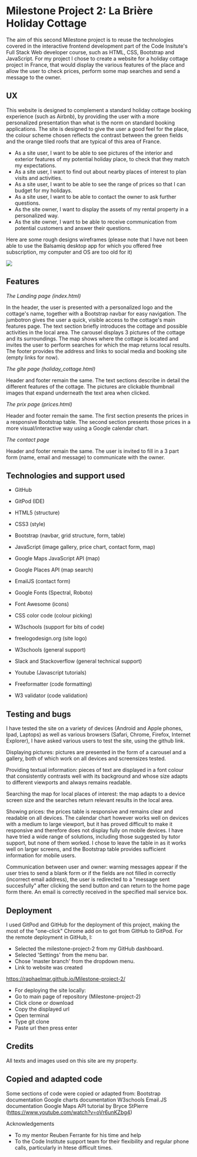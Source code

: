<h1>Milestone Project 2: La Brière Holiday Cottage</h1>

The aim of this second Milestone project is to reuse the technologies covered in the interactive frontend development part of the Code Insitute's Full Stack Web developer course, such as HTML, CSS, Bootstrap and JavaScript.
For my project I chose to create a website for a holiday cottage project in France, that would display the various features of the place and allow the user to check prices, perform some map searches and send a message to the owner.

<h2>UX</h2>

This website is designed to complement a standard holiday cottage booking experience (such as Airbnb), by providing the user with a more personalized presentation than what is the norm on standard booking applications. The site is designed to give the user a good feel for the place, the colour scheme chosen reflects the contrast between the green fields and the orange tiled roofs that are typical of this area of France.

* As a site user, I want to be able to see pictures of the interior and exterior features of my potential holiday place, to check that they match my expectations.
* As a site user, I want to find out about nearby places of interest to plan visits and activities.
* As a site user, I want to be able to see the range of prices so that I can budget for my holidays.
* As a site user, I want to be able to contact the owner to ask further questions.
* As the site owner, I want to display the assets of my rental property in a personalized way.
* As the site owner, I want to be able to receive communication from potential customers and answer their questions. 

Here are some rough designs wireframes (please note that I have not been able to use the Balsamiq desktop app for which you offered free subscription, my computer and OS are too old for it)

<img src="images/wireframes_la_Briere.png">


<h2>Features</h2>

*The Landing page (index.html)*

In the header, the user is presented with a personalized logo and the cottage's name, together with a Bootstrap navbar for easy navigation. 
The jumbotron gives the user a quick, visible access to the cottage's main features page.
The text section briefly introduces the cottage and possible activities in the local area.
The carousel displays 3 pictures of the cottage and its surroundings.
The map shows where the cottage is located and invites the user to perform searches for which the map returns local results.
The footer provides the address and links to social media and booking site (empty links for now).

*The gîte page (holiday_cottage.html)*

Header and footer remain the same.
The text sections describe in detail the different features of the cottage.
The pictures are clickable thumbnail images that expand underneath the text area when clicked. 


*The prix page (prices.html)*

Header and footer remain the same.
The first section presents the prices in a responsive Bootstrap table.
The second section presents those prices in a more visual/interactive way using a Google calendar chart. 


*The contact page*

Header and footer remain the same.
The user is invited to fill in a 3 part form (name, email and message) to communicate with the owner.



<h2>Technologies and support used</h2>

* GitHub
* GitPod (IDE)

* HTML5 (structure)
* CSS3 (style)
* Bootstrap (navbar, grid structure, form, table)
* JavaScript (image gallery, price chart, contact form, map)


* Google Maps JavaScript API (map)
* Google Places API (map search)
* EmailJS (contact form)


* Google Fonts (Spectral, Roboto)
* Font Awesome (icons)
* CSS color code (colour picking)
* W3schools (support for bits of code)
* freelogodesign.org (site logo)

* W3schools (general support)
* Slack and Stackoverflow (general technical support)
* Youtube (Javascript tutorials)

* Freeformatter (code formatting)
* W3 validator (code validation)



<h2>Testing and bugs</h2>

I have tested the site on a variety of devices (Android and Apple phones, Ipad, Laptops) as well as various browsers (Safari, Chrome, Firefox, Internet Explorer), I have asked various users to test the site, using the github link.

Displaying pictures: pictures are presented in the form of a carousel and a gallery, both of which work on all devices and screensizes tested.

Providing textual information: pieces of text are displayed in a font colour that consistently contrasts well with its background and whose size adapts to different viewports and always remains readable.

Searching the map for local places of interest: the map adapts to a device screen size and the searches return relevant results in the local area.

Showing prices: the prices table is responsive and remains clear and readable on all devices. The calendar chart however works well on devices with a medium to large viewport, but it has proved difficult to make it responsive and therefore does not display fully on mobile devices. I have have tried a wide range of solutions, including those suggested by tutor support, but none of them worked. I chose to leave the table in as it works well on larger screens, and the Bootstrap table provides sufficient information for mobile users.

Communication between user and owner: warning messages appear if the user tries to send a blank form or if the fields are not filled in correctly (incorrect email address), the user is redirected to a "message sent succesfully" after clicking the send button and can return to the home page form there. An email is correctly received in the specified mail service box.

<h2>Deployment</h2>

I used GitPod and GitHub for the deployment of this project, making the most of the "one-click" Chrome add on to got from GitHub to GitPod.
For the remote deployment in  GitHub, I:

* Selected the milestone-project-2 from my GitHub dashboard.
* Selected 'Settings' from the menu bar.
* Chose 'master branch' from the dropdown menu.
* Link to website was created

https://raphaelmar.github.io/Milestone-project-2/

* For deploying the site locally:
* Go to main page of repository (Milestone-project-2)
* Click clone or download
* Copy the displayed url
* Open terminal
* Type git clone
* Paste url then press enter

<h2>Credits</h2>

All texts and images used on this site are my property.

<h2>Copied and adapted code</h2>

Some sections of code were copied or adapted from:
Bootstrap documentation
Google charts documentation
W3schools
Email.JS documentation
Google Maps API tutorial by Bryce StPierre (https://www.youtube.com/watch?v=oVr6unKZbg4)


Acknowledgements
* To my mentor Reuben Ferrante for his time and help
* To the Code Institute support team for their flexibility and regular phone calls, particularly in htese difficult times.
